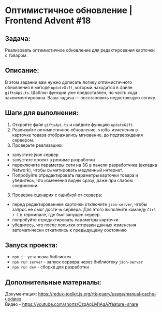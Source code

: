 # Оптимистичное обновление | Frontend Advent #18

## Задача:
Реализовать оптимистичное обновление для редактирования карточки с товаром.

## Описание:
В этом задании вам нужно дописать логику оптимистичного обновления в методе `updateGift`, который находится в файле `giftsApi.ts`. Шаблон функции уже предоставлен, но часть кода закомментирована. Ваша задача — восстановить недостающую логику.

## Шаги для выполнения:
1. Откройте файл `giftsApi.ts` и найдите функцию `updateGift`.
2. Реализуйте оптимистичное обновление, чтобы изменения в карточке товара отображались мгновенно, до подтверждения сервером.
3. Проверьте реализацию:
* запустите json сервер
* запустите проект в режиме разработки
* переключите параметры сети на 3G в панели разработчика (вкладка Network), чтобы сымитировать медленный интернет.
* Попробуйте отредактировать параметры карточки товара и убедитесь, что изменения видны сразу, даже при слабом соединении.
3. Проверка сценария с ошибкой от сервера:
* перед редактированием карточки отключите `json-server`, чтобы запрос не смог достичь сервера.
Для этого выполните команду `Ctrl + C` в терминале, где был запущен сервер.
* попробуйте отредактировать параметры карточки.
* убедитесь, что после попытки отправки данных изменения автоматически откатились к предыдущему состоянию

## Запуск проекта:
* `npm i` - установка библиотек
* `npm run server` - запуск сервера через библиотеку `json-server`
* `npm run dev` - сборка для разработки

## Дополнительные материалы:
Документация: https://redux-toolkit.js.org/rtk-query/usage/manual-cache-updates  
Видео - https://youtube.com/shorts/CzqAqLM1AgA?feature=share
